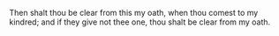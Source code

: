 Then shalt thou be clear from this my oath, when thou comest to my kindred; and if they give not thee one, thou shalt be clear from my oath.
